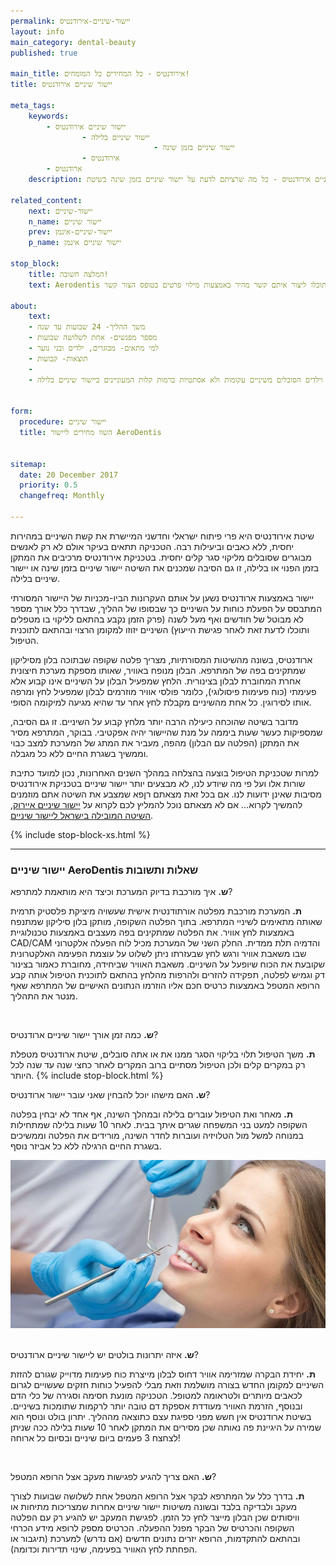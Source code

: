 ```yaml
---
permalink: יישור-שיניים-אירודנטיס
layout: info
main_category: dental-beauty
published: true

main_title: אירודנטיס - כל המחירים כל המומחים!
title: יישור שיניים אירודנטיס

meta_tags:
    keywords:
        - יישור שיניים אירודנטיס
                - יישור שיניים בלילה
                                - יישור שיניים בזמן שינה
                - אירודנטיס
        - ארודנטיס
    description: יישור שיניים אירודנטיס - כל מה שרציתם לדעת על יישור שיניים בזמן שינה בשיטת Aerodentis , מחירונים מעודכנים, אורטודנטים מומלצים, מבצעים והנחות וגם השוואת מחירים בחינם!

related_content:
    next: יישור-שיניים
    n_name: יישור שיניים
    prev: יישור-שיניים-אינמן
    p_name: יישור שיניים אינמן

stop_block: 
    title: המלצה חשובה!
    text: Aerodentis באופן עקרוני יכול להתבצע ע״י כל רופא שיניים אולם מומלץ לעבור את ההליך אצל רופא שהוסמך ועבר הכשרה על השיטה או אצל אורטודנט שהוא מומחה ביישור שיניים, אנחנו מקשרים לרופאים מנוסים ששולטים במגוון טכניקות, תוכלו ליצור איתם קשר מהיר באמצעות מילוי פרטים בטופס הצור קשר.
    
about:
    text: 
    - משך ההליך- 24 שבועות עד שנה
    - מספר מפגשים- אחת לשלושה שבועות
    - למי מתאים- מבוגרים, ילדים ובני נוער
    - תוצאות- קבועות
    - 
    - אירודנטיס מתאים למבוגרים, לבני נוער וילדים הסובלים משיניים עקומות ולא אסתטיות ברמות קלות המעוניינים ביישור שיניים בלילה.
    

form:
  procedure: יישור שיניים
  title: השוו מחירים ליישור AeroDentis

  
sitemap: 
  date: 20 December 2017
  priority: 0.5
  changefreq: Monthly

---
```

שיטת אירודנטיס היא פרי פיתוח ישראלי וחדשני המיישרת את קשת השיניים במהירות יחסית, ללא כאבים וביעילות רבה. הטכניקה תתאים בעיקר אולם לא רק לאנשים מבוגרים שסובלים מליקוי סגר קלים יחסית. בטכניקת  אירודנטיס מרכיבים את המתקן בזמן הפנוי או בלילה, זו גם הסיבה שמכנים את השיטה יישור שיניים בזמן שינה או יישור שיניים בלילה. 

יישור באמצעות ארודנטיס נשען על אותם העקרונות הביו-מכניות של היישור המסורתי המתבסס על הפעלת כוחות על השיניים כך שבסופו של ההליך, שבדרך כלל אורך מספר לא מבוטל של חודשים ואף מעל לשנה (פרק הזמן נקבע בהתאם לליקוי בו מטפלים ותוכלו לדעת זאת לאחר פגישת הייעוץ) השיניים יזוזו למקומן הרצוי ובהתאם לתוכנית הטיפול. 

 ארודנטיס, בשונה מהשיטות המסורתיות, מצריך פלטה שקופה שבתוכה בלון מסיליקון שמתקינים בפה של המתרפא. הבלון מנופח באוויר, שאותו מספקת מערכת חיצונית אחרת המחוברת לבלון בצינורית. הלחץ שמפעיל הבלון על השיניים אינו קבוע אלא פעימתי (כוח פעימות פיסולוגי), כלומר פולסי אוויר מוזרמים לבלון שמפעיל לחץ ומרפה אותו לסירוגין. כל אחת מהשיניים מקבלת לחץ אחר עד שהיא מגיעה למיקומה הסופי.
 
 מדובר בשיטה שהוכחה כיעילה הרבה יותר מלחץ קבוע על השיניים. זו גם הסיבה, שמספיקות כעשר שעות ביממה על מנת שהיישור יהיה אפקטיבי. בבוקר, המתרפא מסיר את המתקן (הפלטה עם הבלון) מהפה, מעביר את המתג של המערכת למצב כבוי וממשיך בשגרת החיים ללא כל מגבלה.
 
למרות שטכניקת הטיפול בוצעה בהצלחה במהלך השנים האחרונות, נכון למועד כתיבת שורות אלו ועל פי מה שיודע לנו, לא מבצעים יותר יישור שיניים בטכניקת אירודנטיס מסיבות שאינן ידועות לנו. אם בכל זאת מצאתם רןפא שמצבע את השיטה אתם מוזמנים להמשיך לקרוא... אם לא מצאתם נוכל להמליץ לכם לקרוא על [יישור שיניים איירוק, השיטה המובילה בישראל ליישור שיניים](/יישור-שיניים-איירוק). 

 {% include stop-block-xs.html %}  

- - - - - -

###  יישור שיניים AeroDentis שאלות ותשובות

**ש.** איך מורכבת בדיוק המערכת וכיצד היא מותאמת למתרפא?

**ת.** המערכת מורכבת מפלטה אורתודנטית אישית שעשויה מיציקת פלסטיק תרמית שאותה מתאימים לשיניי המתרפא. בתוך הפלטה השקופה, מותקן בלון סיליקון שמתנפח באמצעות לחץ אוויר. את הפלטה שמתקינים בפה מעצבים באמצעות טכנולוגיית CAD/CAM והדמיה תלת ממדית. החלק השני של המערכת מכיל לוח הפעלה אלקטרוני שבו משאבת אוויר ורגש לחץ שבעזרתו ניתן לשלוט על עוצמת הפעימה האלקטרונית שקובעת את הכוח שיופעל על השיניים. משאבת האוויר שביחידה, מחוברת כאמור בצינור דק וגמיש לפלטה, תפקידה להזרים ולהרפות מהלחץ בהתאם לתוכנית הטיפול אותה קבע הרופא המטפל באמצעות כרטיס חכם אליו הוזרמו הנתונים האישיים של המתרפא שאף מנטר את התהליך. 

 

**ש.** כמה זמן אורך יישור שיניים ארודנטיס?

**ת.** משך הטיפול תלוי בליקוי הסגר ממנו את או אתה סובלים, שיטת ארודנטיס מטפלת רק במקרים קלים ולכן הטיפול מסתיים ברוב המקרים לאחר כחצי שנה עד שנה לכל היותר. 
 {% include stop-block.html %}  

**ש.** האם מישהו יוכל להבחין שאני עובר יישור ארודנטיס?

**ת.** מאחר ואת הטיפול עוברים בלילה ובמהלך השינה, אף אחד לא יבחין בפלטה השקופה למעט בני המשפחה שגרים איתך בבית. לאחר 10 שעות בלילה שמתחילות במנוחה למשל מול הטלויזיה ועוברות לחדר השינה, מורידים את הפלטה וממשיכים בשגרת החיים הרגילה ללא כל אביזר נוסף.

 ![{{ page.title }}](/images/articles/dental-treatment.jpg)  

**ש.** איזה יתרונות בולטים יש ליישור שיניים ארודנטיס?

**ת.** יחידת הבקרה שמזרימה אוויר דחוס לבלון מייצרת כוח פעימות מדוייק שגורם להזזת השיניים למקומן החדש בצורה מושלמת וזאת מבלי להפעיל כוחות חזקים שעשויים לגרום לכאבים מיותרים ולטראומה למטופל. הטכניקה מונעת חסימה וסגירה של כלי הדם ובנוסף, הזרמת האוויר מעודדת אספקת דם טובה יותר לרקמות שתומכות בשיניים. בשיטת ארודנטיס אין חשש מפני ספיגת עצם כתוצאה מההליך. יתרון בולט ונוסף הוא שמירה על היגיינת פה נאותה שכן מסירים את המתקן לאחר 10 שעות בלילה ככה שניתן לצחצח 3 פעמים ביום שיניים ובסיום כל ארוחה! 

 

**ש.** האם צריך להגיע לפגישות מעקב אצל הרופא המטפל?

**ת.** בדרך כלל על המתרפא לבקר אצל הרופא המטפל אחת לשלושה שבועות לצורך מעקב ולבדיקה בלבד ובשונה משיטות יישור שיניים אחרות שמצריכות מתיחות או וויסותים שכן הבלון מייצר לחץ כל הזמן. לפגישת המעקב יש להגיע רק עם הפלטה השקופה והכרטיס של הבקר מפנל ההפעלה. הכרטיס מספק לרופא מידע הכרחי ובהתאם להתקדמות, הרופא יזרים נתונים חדשים (אם נדרש) למערכת (תיגבור או הפחתת לחץ האוויר בפעימה, שינוי תדירות וכדומה). 